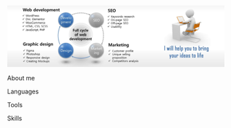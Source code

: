 ![Header](https://github.com/olekskos/olekskos/blob/main/assets/github.jpg)

About me

Languages

Tools

Skills
